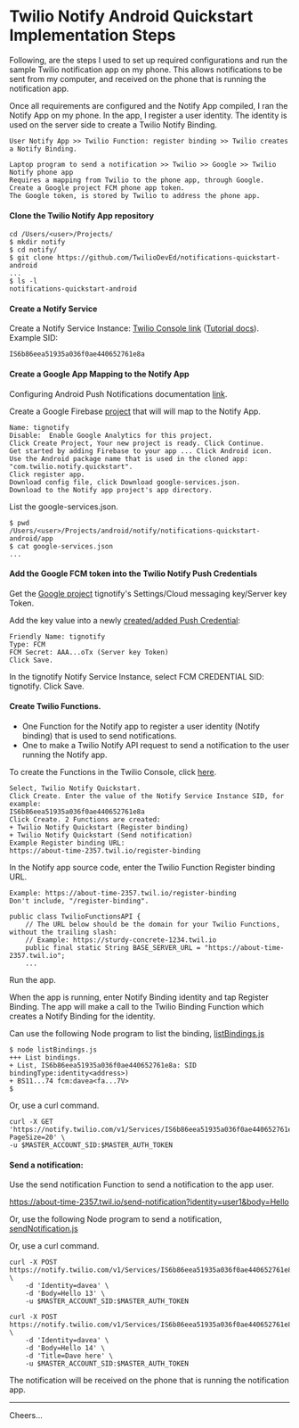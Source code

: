 # Twilio Notify Android Quickstart Implementation Steps

Following, are the steps I used to set up required configurations and run the sample Twilio notification app on my phone.
This allows notifications to be sent from my computer, and received on the phone that is running the notification app.

Once all requirements are configured and the Notify App compiled,
I ran the Notify App on my phone.
In the app, I register a user identity. The identity is used on the server side to create a Twilio Notify Binding.
````
User Notify App >> Twilio Function: register binding >> Twilio creates a Notify Binding.

Laptop program to send a notification >> Twilio >> Google >> Twilio Notify phone app
Requires a mapping from Twilio to the phone app, through Google.
Create a Google project FCM phone app token.
The Google token, is stored by Twilio to address the phone app.
````
#### Clone the Twilio Notify App repository

````
cd /Users/<user>/Projects/
$ mkdir notify
$ cd notify/
$ git clone https://github.com/TwilioDevEd/notifications-quickstart-android
...
$ ls -l
notifications-quickstart-android
````

#### Create a Notify Service

Create a Notify Service Instance: [Twilio Console link](https://www.twilio.com/console/notify/services) 
([Tutorial docs](https://www.twilio.com/docs/notify/quickstart/android)). Example SID:
````
IS6b86eea51935a036f0ae440652761e8a
````

#### Create a Google App Mapping to the Notify App

Configuring Android Push Notifications
documentation [link](https://www.twilio.com/docs/notify/configure-android-push-notifications).

Create a Google Firebase [project](https://console.firebase.google.com/)
that will will map to the Notify App.
````
Name: tignotify
Disable:  Enable Google Analytics for this project.
Click Create Project, Your new project is ready. Click Continue.
Get started by adding Firebase to your app ... Click Android icon.
Use the Android package name that is used in the cloned app: "com.twilio.notify.quickstart".
Click register app.
Download config file, click Download google-services.json.
Download to the Notify app project's app directory.
````

List the google-services.json.
````
$ pwd
/Users/<user>/Projects/android/notify/notifications-quickstart-android/app
$ cat google-services.json
...
````

#### Add the Google FCM token into the Twilio Notify Push Credentials

Get the [Google project](https://console.firebase.google.com/)
tignotify's Settings/Cloud messaging key/Server key Token.

Add the key value into a newly [created/added Push Credential](https://www.twilio.com/console/notify/credentials/create):
````
Friendly Name: tignotify
Type: FCM
FCM Secret: AAA...oTx (Server key Token)
Click Save.
````
In the tignotify Notify Service Instance, select FCM CREDENTIAL SID: tignotify. Click Save.

#### Create Twilio Functions.

+ One Function for the Notify app to register a user identity (Notify binding) that is used to send notifications.
+ One to make a Twilio Notify API request to send a notification to the user running the Notify app.

To create the Functions in the Twilio Console, click [here](https://www.twilio.com/console/functions/manage).
````
Select, Twilio Notify Quickstart.
Click Create. Enter the value of the Notify Service Instance SID, for example:
IS6b86eea51935a036f0ae440652761e8a
Click Create. 2 Functions are created:
+ Twilio Notify Quickstart (Register binding)
+ Twilio Notify Quickstart (Send notification)
Example Register binding URL:
https://about-time-2357.twil.io/register-binding
````

In the Notify app source code, enter the Twilio Function Register binding URL.
````
Example: https://about-time-2357.twil.io/register-binding
Don't include, "/register-binding".

public class TwilioFunctionsAPI {
    // The URL below should be the domain for your Twilio Functions, without the trailing slash:
    // Example: https://sturdy-concrete-1234.twil.io
    public final static String BASE_SERVER_URL = "https://about-time-2357.twil.io";
    ...
````

Run the app.

When the app is running, enter Notify Binding identity and tap Register Binding.
The app will make a call to the Twilio Binding Function which creates a Notify Binding for the identity.

Can use the following Node program to list the binding, [listBindings.js](listBindings.js)
````
$ node listBindings.js
+++ List bindings.
+ List, IS6b86eea51935a036f0ae440652761e8a: SID bindingType:identity<address>)
+ BS11...74 fcm:davea<fa...7V>
$
````
Or, use a curl command.
````
curl -X GET 'https://notify.twilio.com/v1/Services/IS6b86eea51935a036f0ae440652761e8a/Bindings?PageSize=20' \
-u $MASTER_ACCOUNT_SID:$MASTER_AUTH_TOKEN
````

#### Send a notification:

Use the send notification Function to send a notification to the app user.

https://about-time-2357.twil.io/send-notification?identity=user1&body=Hello

Or, use the following Node program to send a notification, [sendNotification.js](sendNotification.js)

Or, use a curl command.
````
curl -X POST https://notify.twilio.com/v1/Services/IS6b86eea51935a036f0ae440652761e8a/Notifications \
    -d 'Identity=davea' \
    -d 'Body=Hello 13' \
    -u $MASTER_ACCOUNT_SID:$MASTER_AUTH_TOKEN
````

````
curl -X POST https://notify.twilio.com/v1/Services/IS6b86eea51935a036f0ae440652761e8a/Notifications \
    -d 'Identity=davea' \
    -d 'Body=Hello 14' \
    -d 'Title=Dave here' \
    -u $MASTER_ACCOUNT_SID:$MASTER_AUTH_TOKEN
````

The notification will be received on the phone that is running the notification app.

--------------------------------------------------------------------------------

Cheers...
